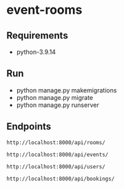 # event-rooms

## Requirements
* python-3.9.14

## Run
* python manage.py makemigrations
* python manage.py migrate
* python manage.py runserver

## Endpoints

```
http://localhost:8000/api/rooms/

http://localhost:8000/api/events/

http://localhost:8000/api/users/

http://localhost:8000/api/bookings/
```